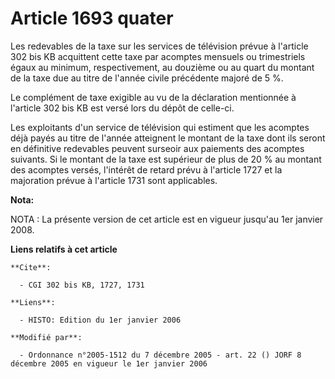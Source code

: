 # Article 1693 quater

Les redevables de la taxe sur les services de télévision prévue à l'article 302 bis KB acquittent cette taxe par acomptes
mensuels ou trimestriels égaux au minimum, respectivement, au douzième ou au quart du montant de la taxe due au titre de
l'année civile précédente majoré de 5 %.

Le complément de taxe exigible au vu de la déclaration mentionnée à l'article 302 bis KB est versé lors du dépôt de celle-ci.

Les exploitants d'un service de télévision qui estiment que les acomptes déjà payés au titre de l'année atteignent le montant
de la taxe dont ils seront en définitive redevables peuvent surseoir aux paiements des acomptes suivants. Si le montant de la
taxe est supérieur de plus de 20 % au montant des acomptes versés, l'intérêt de retard prévu à l'article 1727 et la
majoration prévue à l'article 1731 sont applicables.

**Nota:**

NOTA : La présente version de cet article est en vigueur jusqu'au 1er janvier 2008.

**Liens relatifs à cet article**

	**Cite**:

	  - CGI 302 bis KB, 1727, 1731

	**Liens**:

	  - HISTO: Edition du 1er janvier 2006

	**Modifié par**:

	  - Ordonnance n°2005-1512 du 7 décembre 2005 - art. 22 () JORF 8 décembre 2005 en vigueur le 1er janvier 2006

